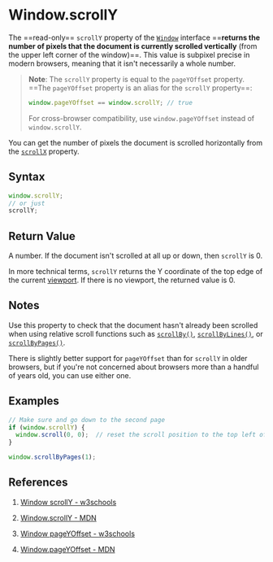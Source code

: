 # Window.scrollY

The ==read-only== `scrollY` property of the [`Window`](https://developer.mozilla.org/en-US/docs/Web/API/Window) interface ==**returns the number of pixels that the document is currently scrolled vertically** (from the upper left corner of the window)==. This value is subpixel precise in modern browsers, meaning that it isn't necessarily a whole number.

> **Note**: The `scrollY` property is equal to the `pageYOffset` property. ==The `pageYOffset` property is an alias for the `scrollY` property==:
>
> ```js
> window.pageYOffset == window.scrollY; // true
> ```
>
> For cross-browser compatibility, use `window.pageYOffset` instead of `window.scrollY`.

You can get the number of pixels the document is scrolled horizontally from the [`scrollX`](https://developer.mozilla.org/en-US/docs/Web/API/Window/scrollX) property.

## Syntax

```js
window.scrollY;
// or just
scrollY;
```

## Return Value

A number. If the document isn't scrolled at all up or down, then `scrollY` is 0.

In more technical terms, `scrollY` returns the Y coordinate of the top edge of the current [viewport](https://developer.mozilla.org/en-US/docs/Glossary/Viewport). If there is no viewport, the returned value is 0.

## Notes

Use this property to check that the document hasn't already been scrolled when using relative scroll functions such as [`scrollBy()`](https://developer.mozilla.org/en-US/docs/Web/API/Window/scrollBy), [`scrollByLines()`](https://developer.mozilla.org/en-US/docs/Web/API/Window/scrollByLines), or [`scrollByPages()`](https://developer.mozilla.org/en-US/docs/Web/API/Window/scrollByPages).

There is slightly better support for `pageYOffset` than for `scrollY` in older browsers, but if you're not concerned about browsers more than a handful of years old, you can use either one.

## Examples

```js
// Make sure and go down to the second page
if (window.scrollY) {
  window.scroll(0, 0);  // reset the scroll position to the top left of the document.
}

window.scrollByPages(1);
```

## References

1. [Window scrollY - w3schools](https://www.w3schools.com/jsref/prop_win_scrolly.asp)

2. [Window.scrollY - MDN](https://developer.mozilla.org/en-US/docs/Web/API/Window/scrollY)

3. [Window pageYOffset - w3schools](https://www.w3schools.com/jsref/prop_win_pageyoffset.asp)

4. [Window.pageYOffset - MDN](https://developer.mozilla.org/en-US/docs/Web/API/Window/pageYOffset)
